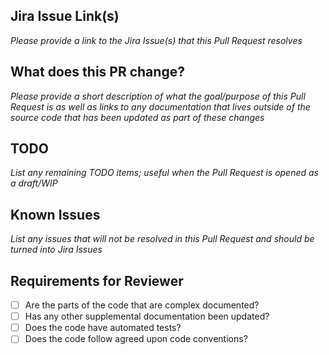 ## Jira Issue Link(s)
_Please provide a link to the Jira Issue(s) that this Pull Request resolves_

## What does this PR change?
_Please provide a short description of what the goal/purpose of this Pull Request is
as well as links to any documentation that lives outside of the source code that has
been updated as part of these changes_

## TODO
_List any remaining TODO items; useful when the Pull Request is opened as a draft/WIP_

## Known Issues
_List any issues that will not be resolved in this Pull Request and should be turned
into Jira Issues_

## Requirements for Reviewer
- [ ] Are the parts of the code that are complex documented?
- [ ] Has any other supplemental documentation been updated?
- [ ] Does the code have automated tests?
- [ ] Does the code follow agreed upon code conventions?